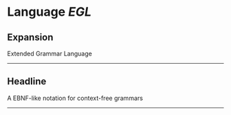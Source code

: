 # Language *EGL*
## Expansion
Extended Grammar Language

---
## Headline
A EBNF-like notation for context-free grammars

---
